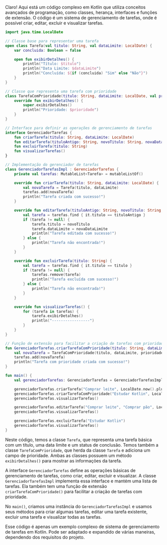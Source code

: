 Claro! Aqui está um código complexo em Kotlin que utiliza conceitos avançados de programação, como classes, herança, interfaces e funções de extensão. O código é um sistema de gerenciamento de tarefas, onde é possível criar, editar, excluir e visualizar tarefas. 

```kotlin
import java.time.LocalDate

// Classe base para representar uma tarefa
open class Tarefa(val titulo: String, val dataLimite: LocalDate) {
    var concluida: Boolean = false

    open fun exibirDetalhes() {
        println("Título: $titulo")
        println("Data Limite: $dataLimite")
        println("Concluída: ${if (concluida) "Sim" else "Não"}")
    }
}

// Classe que representa uma tarefa com prioridade
class TarefaComPrioridade(titulo: String, dataLimite: LocalDate, val prioridade: Int) : Tarefa(titulo, dataLimite) {
    override fun exibirDetalhes() {
        super.exibirDetalhes()
        println("Prioridade: $prioridade")
    }
}

// Interface para definir as operações de gerenciamento de tarefas
interface GerenciadorTarefas {
    fun criarTarefa(titulo: String, dataLimite: LocalDate)
    fun editarTarefa(tituloAntigo: String, novoTitulo: String, novaDataLimite: LocalDate)
    fun excluirTarefa(titulo: String)
    fun visualizarTarefas()
}

// Implementação do gerenciador de tarefas
class GerenciadorTarefasImpl : GerenciadorTarefas {
    private val tarefas: MutableList<Tarefa> = mutableListOf()

    override fun criarTarefa(titulo: String, dataLimite: LocalDate) {
        val novaTarefa = Tarefa(titulo, dataLimite)
        tarefas.add(novaTarefa)
        println("Tarefa criada com sucesso!")
    }

    override fun editarTarefa(tituloAntigo: String, novoTitulo: String, novaDataLimite: LocalDate) {
        val tarefa = tarefas.find { it.titulo == tituloAntigo }
        if (tarefa != null) {
            tarefa.titulo = novoTitulo
            tarefa.dataLimite = novaDataLimite
            println("Tarefa editada com sucesso!")
        } else {
            println("Tarefa não encontrada!")
        }
    }

    override fun excluirTarefa(titulo: String) {
        val tarefa = tarefas.find { it.titulo == titulo }
        if (tarefa != null) {
            tarefas.remove(tarefa)
            println("Tarefa excluída com sucesso!")
        } else {
            println("Tarefa não encontrada!")
        }
    }

    override fun visualizarTarefas() {
        for (tarefa in tarefas) {
            tarefa.exibirDetalhes()
            println("-----------------")
        }
    }
}

// Função de extensão para facilitar a criação de tarefas com prioridade
fun GerenciadorTarefas.criarTarefaComPrioridade(titulo: String, dataLimite: LocalDate, prioridade: Int) {
    val novaTarefa = TarefaComPrioridade(titulo, dataLimite, prioridade)
    tarefas.add(novaTarefa)
    println("Tarefa com prioridade criada com sucesso!")
}

fun main() {
    val gerenciadorTarefas: GerenciadorTarefas = GerenciadorTarefasImpl()

    gerenciadorTarefas.criarTarefa("Comprar leite", LocalDate.now().plusDays(1))
    gerenciadorTarefas.criarTarefaComPrioridade("Estudar Kotlin", LocalDate.now().plusWeeks(2), 5)
    gerenciadorTarefas.visualizarTarefas()

    gerenciadorTarefas.editarTarefa("Comprar leite", "Comprar pão", LocalDate.now().plusDays(2))
    gerenciadorTarefas.visualizarTarefas()

    gerenciadorTarefas.excluirTarefa("Estudar Kotlin")
    gerenciadorTarefas.visualizarTarefas()
}
```

Neste código, temos a classe `Tarefa`, que representa uma tarefa básica com um título, uma data limite e um status de conclusão. Temos também a classe `TarefaComPrioridade`, que herda da classe `Tarefa` e adiciona um campo de prioridade. Ambas as classes possuem um método `exibirDetalhes()` para mostrar as informações da tarefa.

A interface `GerenciadorTarefas` define as operações básicas de gerenciamento de tarefas, como criar, editar, excluir e visualizar. A classe `GerenciadorTarefasImpl` implementa essa interface e mantém uma lista de tarefas. Ela também tem uma função de extensão `criarTarefaComPrioridade()` para facilitar a criação de tarefas com prioridade.

No `main()`, criamos uma instância do `GerenciadorTarefasImpl` e usamos seus métodos para criar algumas tarefas, editar uma tarefa existente, excluir uma tarefa e visualizar todas as tarefas.

Esse código é apenas um exemplo complexo de sistema de gerenciamento de tarefas em Kotlin. Pode ser adaptado e expandido de várias maneiras, dependendo dos requisitos do projeto.